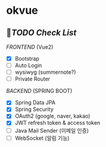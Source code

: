 # okvue

## 📌*TODO Check List*
  *FRONTEND*  (Vue2)
- [x] Bootstrap
- [ ] Auto Login
- [ ] wysiwyg (summernote?)
- [ ] Private Router

*BACKEND*  (SPRING BOOT)
- [x] Spring Data JPA
- [x] Spring Security
- [x] OAuth2 (google, naver, kakao)
- [x] JWT refresh token & access token
- [ ] Java Mail Sender (이메일 인증)
- [ ] WebSocket (알림 기능)
